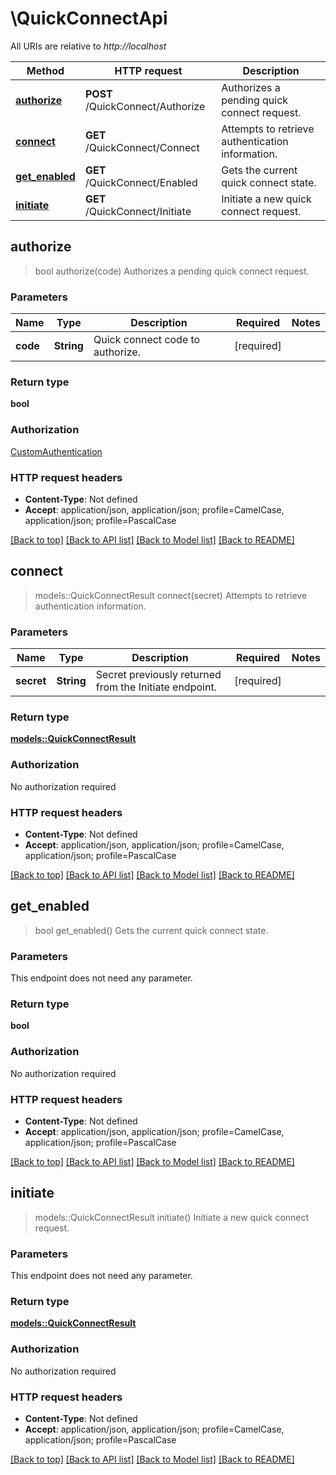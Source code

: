 # \QuickConnectApi

All URIs are relative to *http://localhost*

Method | HTTP request | Description
------------- | ------------- | -------------
[**authorize**](QuickConnectApi.md#authorize) | **POST** /QuickConnect/Authorize | Authorizes a pending quick connect request.
[**connect**](QuickConnectApi.md#connect) | **GET** /QuickConnect/Connect | Attempts to retrieve authentication information.
[**get_enabled**](QuickConnectApi.md#get_enabled) | **GET** /QuickConnect/Enabled | Gets the current quick connect state.
[**initiate**](QuickConnectApi.md#initiate) | **GET** /QuickConnect/Initiate | Initiate a new quick connect request.



## authorize

> bool authorize(code)
Authorizes a pending quick connect request.

### Parameters


Name | Type | Description  | Required | Notes
------------- | ------------- | ------------- | ------------- | -------------
**code** | **String** | Quick connect code to authorize. | [required] |

### Return type

**bool**

### Authorization

[CustomAuthentication](../README.md#CustomAuthentication)

### HTTP request headers

- **Content-Type**: Not defined
- **Accept**: application/json, application/json; profile=CamelCase, application/json; profile=PascalCase

[[Back to top]](#) [[Back to API list]](../README.md#documentation-for-api-endpoints) [[Back to Model list]](../README.md#documentation-for-models) [[Back to README]](../README.md)


## connect

> models::QuickConnectResult connect(secret)
Attempts to retrieve authentication information.

### Parameters


Name | Type | Description  | Required | Notes
------------- | ------------- | ------------- | ------------- | -------------
**secret** | **String** | Secret previously returned from the Initiate endpoint. | [required] |

### Return type

[**models::QuickConnectResult**](QuickConnectResult.md)

### Authorization

No authorization required

### HTTP request headers

- **Content-Type**: Not defined
- **Accept**: application/json, application/json; profile=CamelCase, application/json; profile=PascalCase

[[Back to top]](#) [[Back to API list]](../README.md#documentation-for-api-endpoints) [[Back to Model list]](../README.md#documentation-for-models) [[Back to README]](../README.md)


## get_enabled

> bool get_enabled()
Gets the current quick connect state.

### Parameters

This endpoint does not need any parameter.

### Return type

**bool**

### Authorization

No authorization required

### HTTP request headers

- **Content-Type**: Not defined
- **Accept**: application/json, application/json; profile=CamelCase, application/json; profile=PascalCase

[[Back to top]](#) [[Back to API list]](../README.md#documentation-for-api-endpoints) [[Back to Model list]](../README.md#documentation-for-models) [[Back to README]](../README.md)


## initiate

> models::QuickConnectResult initiate()
Initiate a new quick connect request.

### Parameters

This endpoint does not need any parameter.

### Return type

[**models::QuickConnectResult**](QuickConnectResult.md)

### Authorization

No authorization required

### HTTP request headers

- **Content-Type**: Not defined
- **Accept**: application/json, application/json; profile=CamelCase, application/json; profile=PascalCase

[[Back to top]](#) [[Back to API list]](../README.md#documentation-for-api-endpoints) [[Back to Model list]](../README.md#documentation-for-models) [[Back to README]](../README.md)

